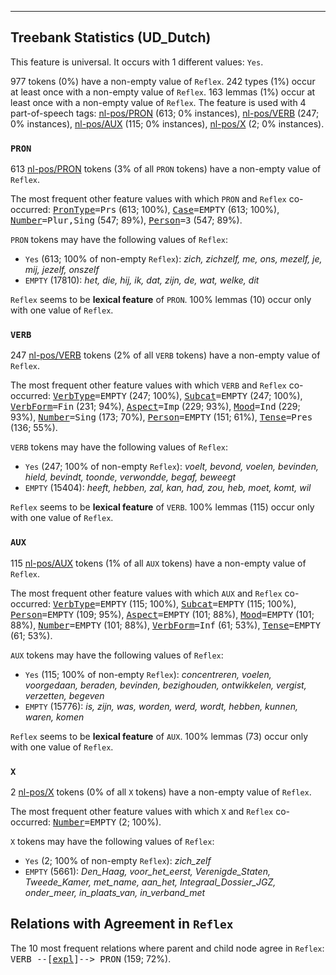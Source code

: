 

--------------------------------------------------------------------------------

## Treebank Statistics (UD_Dutch)

This feature is universal.
It occurs with 1 different values: `Yes`.

977 tokens (0%) have a non-empty value of `Reflex`.
242 types (1%) occur at least once with a non-empty value of `Reflex`.
163 lemmas (1%) occur at least once with a non-empty value of `Reflex`.
The feature is used with 4 part-of-speech tags: [nl-pos/PRON]() (613; 0% instances), [nl-pos/VERB]() (247; 0% instances), [nl-pos/AUX]() (115; 0% instances), [nl-pos/X]() (2; 0% instances).

### `PRON`

613 [nl-pos/PRON]() tokens (3% of all `PRON` tokens) have a non-empty value of `Reflex`.

The most frequent other feature values with which `PRON` and `Reflex` co-occurred: <tt><a href="PronType.html">PronType</a>=Prs</tt> (613; 100%), <tt><a href="Case.html">Case</a>=EMPTY</tt> (613; 100%), <tt><a href="Number.html">Number</a>=Plur,Sing</tt> (547; 89%), <tt><a href="Person.html">Person</a>=3</tt> (547; 89%).

`PRON` tokens may have the following values of `Reflex`:

* `Yes` (613; 100% of non-empty `Reflex`): <em>zich, zichzelf, me, ons, mezelf, je, mij, jezelf, onszelf</em>
* `EMPTY` (17810): <em>het, die, hij, ik, dat, zijn, de, wat, welke, dit</em>

`Reflex` seems to be **lexical feature** of `PRON`. 100% lemmas (10) occur only with one value of `Reflex`.

### `VERB`

247 [nl-pos/VERB]() tokens (2% of all `VERB` tokens) have a non-empty value of `Reflex`.

The most frequent other feature values with which `VERB` and `Reflex` co-occurred: <tt><a href="VerbType.html">VerbType</a>=EMPTY</tt> (247; 100%), <tt><a href="Subcat.html">Subcat</a>=EMPTY</tt> (247; 100%), <tt><a href="VerbForm.html">VerbForm</a>=Fin</tt> (231; 94%), <tt><a href="Aspect.html">Aspect</a>=Imp</tt> (229; 93%), <tt><a href="Mood.html">Mood</a>=Ind</tt> (229; 93%), <tt><a href="Number.html">Number</a>=Sing</tt> (173; 70%), <tt><a href="Person.html">Person</a>=EMPTY</tt> (151; 61%), <tt><a href="Tense.html">Tense</a>=Pres</tt> (136; 55%).

`VERB` tokens may have the following values of `Reflex`:

* `Yes` (247; 100% of non-empty `Reflex`): <em>voelt, bevond, voelen, bevinden, hield, bevindt, toonde, verwondde, begaf, beweegt</em>
* `EMPTY` (15404): <em>heeft, hebben, zal, kan, had, zou, heb, moet, komt, wil</em>

`Reflex` seems to be **lexical feature** of `VERB`. 100% lemmas (115) occur only with one value of `Reflex`.

### `AUX`

115 [nl-pos/AUX]() tokens (1% of all `AUX` tokens) have a non-empty value of `Reflex`.

The most frequent other feature values with which `AUX` and `Reflex` co-occurred: <tt><a href="VerbType.html">VerbType</a>=EMPTY</tt> (115; 100%), <tt><a href="Subcat.html">Subcat</a>=EMPTY</tt> (115; 100%), <tt><a href="Person.html">Person</a>=EMPTY</tt> (109; 95%), <tt><a href="Aspect.html">Aspect</a>=EMPTY</tt> (101; 88%), <tt><a href="Mood.html">Mood</a>=EMPTY</tt> (101; 88%), <tt><a href="Number.html">Number</a>=EMPTY</tt> (101; 88%), <tt><a href="VerbForm.html">VerbForm</a>=Inf</tt> (61; 53%), <tt><a href="Tense.html">Tense</a>=EMPTY</tt> (61; 53%).

`AUX` tokens may have the following values of `Reflex`:

* `Yes` (115; 100% of non-empty `Reflex`): <em>concentreren, voelen, voorgedaan, beraden, bevinden, bezighouden, ontwikkelen, vergist, verzetten, begeven</em>
* `EMPTY` (15776): <em>is, zijn, was, worden, werd, wordt, hebben, kunnen, waren, komen</em>

`Reflex` seems to be **lexical feature** of `AUX`. 100% lemmas (73) occur only with one value of `Reflex`.

### `X`

2 [nl-pos/X]() tokens (0% of all `X` tokens) have a non-empty value of `Reflex`.

The most frequent other feature values with which `X` and `Reflex` co-occurred: <tt><a href="Number.html">Number</a>=EMPTY</tt> (2; 100%).

`X` tokens may have the following values of `Reflex`:

* `Yes` (2; 100% of non-empty `Reflex`): <em>zich_zelf</em>
* `EMPTY` (5661): <em>Den_Haag, voor_het_eerst, Verenigde_Staten, Tweede_Kamer, met_name, aan_het, Integraal_Dossier_JGZ, onder_meer, in_plaats_van, in_verband_met</em>

## Relations with Agreement in `Reflex`

The 10 most frequent relations where parent and child node agree in `Reflex`:
<tt>VERB --[<a href="../dep/expl.html">expl</a>]--> PRON</tt> (159; 72%).

